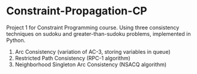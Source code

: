 # Constraint-Propagation-CP

Project 1 for Constraint Programming course. Using three consistency techniques on sudoku and greater-than-sudoku problems, implemented in Python.
1. Arc Consistency (variation of AC-3, storing variables in queue)
2. Restricted Path Consistency (RPC-1 algorithm)
3. Neighborhood Singleton Arc Consistency (NSACQ algorithm)
